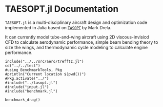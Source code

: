 # TAESOPT.jl Documentation

`TAESOPT.jl` is a multi-disciplinary aircraft design and optimization code implemented in Julia based on [`TASOPT`](http://web.mit.edu/drela/Public/web/tasopt/) by Mark Drela.

It can currently model tube-and-wing aircraft using 2D viscous-invisicd CFD to calculate aerodynamic performance, simple beam bending theory to size the wings, and thermodynamic cycle modeling to calculate engine performance.


```@setup bench
include("../../src/aero/trefftz.jl")
cd("../../test")
#using BenchmarkTools, Pkg
#println("Current location $(pwd())")
#Pkg.activate("../")
#include("../tasopt.jl")
#include("input.jl")
#include("benchmark.jl")

```

```@example bench
benchmark_drag()
```